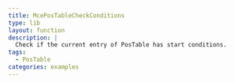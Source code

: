 ```yaml
---
title: McePosTableCheckConditions
type: lib
layout: function
description: |
  Check if the current entry of PosTable has start conditions.
tags:
  - PosTable
categories: examples
---
```

